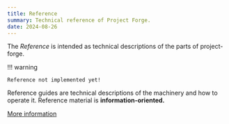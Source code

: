 ```yaml
---
title: Reference 
summary: Technical reference of Project Forge.
date: 2024-08-26
---
```


The *Reference* is intended as technical descriptions of the parts of project-forge.

!!! warning

    Reference not implemented yet!

Reference guides are technical descriptions of the machinery and how to operate it. Reference material is **information-oriented.**

[More information](https://diataxis.fr/reference/)

